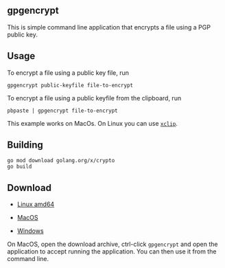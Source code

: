 
## gpgencrypt

This is simple command line application that encrypts a file using a PGP public key.

## Usage

To encrypt a file using a public key file, run

    gpgencrypt public-keyfile file-to-encrypt

To encrypt a file using a public keyfile from the clipboard, run

	pbpaste | gpgencrypt file-to-encrypt

This example works on MacOs.  On Linux you can use [`xclip`](https://ostechnix.com/how-to-use-pbcopy-and-pbpaste-commands-on-linux/).

## Building

    go mod download golang.org/x/crypto
    go build

## Download

 * [Linux amd64](../../releases/latest/download/gpgencrypt-linux-amd64.tar.gz)

 * [MacOS](../../releases/latest/download/gpgencrypt-darwin-amd64.tar.gz)

  * [Windows](../../releases/latest/download/gpgencrypt-windows-amd64.tar.gz)


On MacOS, open the download archive, ctrl-click `gpgencrypt` and open the application to accept running the application.  You can then use it from the command line.
